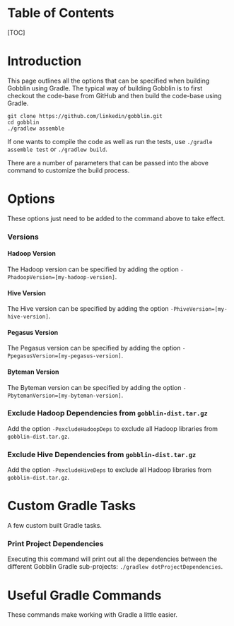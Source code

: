 # Table of Contents

[TOC]

# Introduction

This page outlines all the options that can be specified when building Gobblin using Gradle. The typical way of building Gobblin is to first checkout the code-base from GitHub and then build the code-base using Gradle.

```
git clone https://github.com/linkedin/gobblin.git
cd gobblin
./gradlew assemble
```

If one wants to compile the code as well as run the tests, use `./gradle assemble test`
or `./gradlew build`.

There are a number of parameters that can be passed into the above command to customize the build process.

# Options

These options just need to be added to the command above to take effect.

### Versions

#### Hadoop Version

The Hadoop version can be specified by adding the option `-PhadoopVersion=[my-hadoop-version]`.

#### Hive Version

The Hive version can be specified by adding the option `-PhiveVersion=[my-hive-version]`.

#### Pegasus Version

The Pegasus version can be specified by adding the option `-PpegasusVersion=[my-pegasus-version]`.

#### Byteman Version

The Byteman version can be specified by adding the option `-PbytemanVersion=[my-byteman-version]`.

### Exclude Hadoop Dependencies from `gobblin-dist.tar.gz`

Add the option `-PexcludeHadoopDeps` to exclude all Hadoop libraries from `gobblin-dist.tar.gz`.

### Exclude Hive Dependencies from `gobblin-dist.tar.gz`

Add the option `-PexcludeHiveDeps` to exclude all Hadoop libraries from `gobblin-dist.tar.gz`.

# Custom Gradle Tasks

A few custom built Gradle tasks.

### Print Project Dependencies

Executing this command will print out all the dependencies between the different Gobblin Gradle sub-projects: `./gradlew dotProjectDependencies`.

# Useful Gradle Commands

These commands make working with Gradle a little easier.
